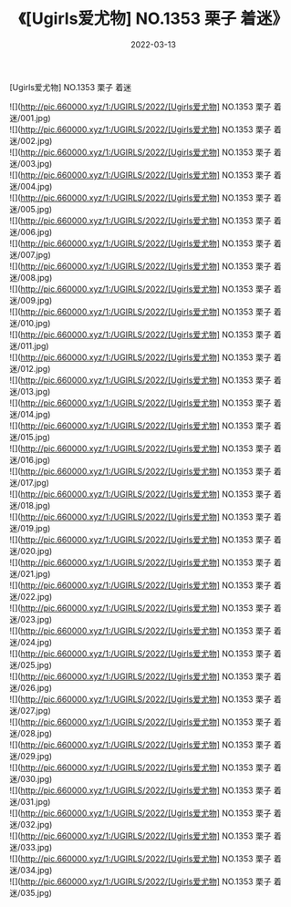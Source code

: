 ﻿---
layout: post
title:  《[Ugirls爱尤物] NO.1353 栗子 着迷》
date:   2022-03-13
img: http://pic.660000.xyz/1:/UGIRLS/2022/[Ugirls爱尤物] NO.1353 栗子 着迷/000.jpg
categories: [美女, 清纯, 唯美]
---

[Ugirls爱尤物] NO.1353 栗子 着迷

 ![](http://pic.660000.xyz/1:/UGIRLS/2022/[Ugirls爱尤物] NO.1353 栗子 着迷/001.jpg) <br>![](http://pic.660000.xyz/1:/UGIRLS/2022/[Ugirls爱尤物] NO.1353 栗子 着迷/002.jpg) <br>![](http://pic.660000.xyz/1:/UGIRLS/2022/[Ugirls爱尤物] NO.1353 栗子 着迷/003.jpg) <br>![](http://pic.660000.xyz/1:/UGIRLS/2022/[Ugirls爱尤物] NO.1353 栗子 着迷/004.jpg) <br>![](http://pic.660000.xyz/1:/UGIRLS/2022/[Ugirls爱尤物] NO.1353 栗子 着迷/005.jpg) <br>![](http://pic.660000.xyz/1:/UGIRLS/2022/[Ugirls爱尤物] NO.1353 栗子 着迷/006.jpg) <br>![](http://pic.660000.xyz/1:/UGIRLS/2022/[Ugirls爱尤物] NO.1353 栗子 着迷/007.jpg) <br>![](http://pic.660000.xyz/1:/UGIRLS/2022/[Ugirls爱尤物] NO.1353 栗子 着迷/008.jpg) <br>![](http://pic.660000.xyz/1:/UGIRLS/2022/[Ugirls爱尤物] NO.1353 栗子 着迷/009.jpg) <br>![](http://pic.660000.xyz/1:/UGIRLS/2022/[Ugirls爱尤物] NO.1353 栗子 着迷/010.jpg) <br>![](http://pic.660000.xyz/1:/UGIRLS/2022/[Ugirls爱尤物] NO.1353 栗子 着迷/011.jpg) <br>![](http://pic.660000.xyz/1:/UGIRLS/2022/[Ugirls爱尤物] NO.1353 栗子 着迷/012.jpg) <br>![](http://pic.660000.xyz/1:/UGIRLS/2022/[Ugirls爱尤物] NO.1353 栗子 着迷/013.jpg) <br>![](http://pic.660000.xyz/1:/UGIRLS/2022/[Ugirls爱尤物] NO.1353 栗子 着迷/014.jpg) <br>![](http://pic.660000.xyz/1:/UGIRLS/2022/[Ugirls爱尤物] NO.1353 栗子 着迷/015.jpg) <br>![](http://pic.660000.xyz/1:/UGIRLS/2022/[Ugirls爱尤物] NO.1353 栗子 着迷/016.jpg) <br>![](http://pic.660000.xyz/1:/UGIRLS/2022/[Ugirls爱尤物] NO.1353 栗子 着迷/017.jpg) <br>![](http://pic.660000.xyz/1:/UGIRLS/2022/[Ugirls爱尤物] NO.1353 栗子 着迷/018.jpg) <br>![](http://pic.660000.xyz/1:/UGIRLS/2022/[Ugirls爱尤物] NO.1353 栗子 着迷/019.jpg) <br>![](http://pic.660000.xyz/1:/UGIRLS/2022/[Ugirls爱尤物] NO.1353 栗子 着迷/020.jpg) <br>![](http://pic.660000.xyz/1:/UGIRLS/2022/[Ugirls爱尤物] NO.1353 栗子 着迷/021.jpg) <br>![](http://pic.660000.xyz/1:/UGIRLS/2022/[Ugirls爱尤物] NO.1353 栗子 着迷/022.jpg) <br>![](http://pic.660000.xyz/1:/UGIRLS/2022/[Ugirls爱尤物] NO.1353 栗子 着迷/023.jpg) <br>![](http://pic.660000.xyz/1:/UGIRLS/2022/[Ugirls爱尤物] NO.1353 栗子 着迷/024.jpg) <br>![](http://pic.660000.xyz/1:/UGIRLS/2022/[Ugirls爱尤物] NO.1353 栗子 着迷/025.jpg) <br>![](http://pic.660000.xyz/1:/UGIRLS/2022/[Ugirls爱尤物] NO.1353 栗子 着迷/026.jpg) <br>![](http://pic.660000.xyz/1:/UGIRLS/2022/[Ugirls爱尤物] NO.1353 栗子 着迷/027.jpg) <br>![](http://pic.660000.xyz/1:/UGIRLS/2022/[Ugirls爱尤物] NO.1353 栗子 着迷/028.jpg) <br>![](http://pic.660000.xyz/1:/UGIRLS/2022/[Ugirls爱尤物] NO.1353 栗子 着迷/029.jpg) <br>![](http://pic.660000.xyz/1:/UGIRLS/2022/[Ugirls爱尤物] NO.1353 栗子 着迷/030.jpg) <br>![](http://pic.660000.xyz/1:/UGIRLS/2022/[Ugirls爱尤物] NO.1353 栗子 着迷/031.jpg) <br>![](http://pic.660000.xyz/1:/UGIRLS/2022/[Ugirls爱尤物] NO.1353 栗子 着迷/032.jpg) <br>![](http://pic.660000.xyz/1:/UGIRLS/2022/[Ugirls爱尤物] NO.1353 栗子 着迷/033.jpg) <br>![](http://pic.660000.xyz/1:/UGIRLS/2022/[Ugirls爱尤物] NO.1353 栗子 着迷/034.jpg) <br>![](http://pic.660000.xyz/1:/UGIRLS/2022/[Ugirls爱尤物] NO.1353 栗子 着迷/035.jpg) <br>